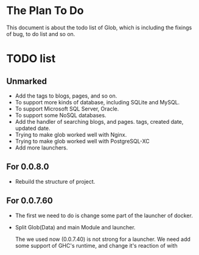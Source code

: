 The Plan To Do
===

This document is about the todo list of Glob, which is including the fixings of bug, to do list and so on.

# TODO list

## Unmarked

* Add the tags to blogs, pages, and so on.
* To support more kinds of database, including SQLite and MySQL.
* To support Microsoft SQL Server, Oracle.
* To support some NoSQL databases.
* Add the handler of searching blogs, and pages.
  tags, created date, updated date.
* Trying to make glob worked well with Nginx.
* Trying to make glob worked well with PostgreSQL-XC
* Add more launchers.

## For 0.0.8.0

* Rebuild the structure of project.

## For 0.0.7.60

* The first we need to do is change some part of the launcher of docker.
* Split Glob(Data) and main Module and launcher.

  The we used now (0.0.7.40) is not strong for a launcher. We need add
  some support of GHC's runtime, and change it's reaction of with
